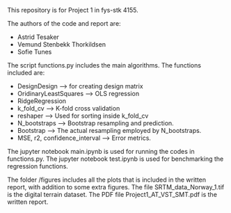 
This repository is for Project 1 in fys-stk 4155.

The authors of the code and report are:
- Astrid Tesaker
- Vemund Stenbekk Thorkildsen
- Sofie Tunes

The script functions.py includes the main algorithms. The functions included are:

- DesignDesign --> for creating design matrix 
- OridinaryLeastSquares --> OLS regression
- RidgeRegression
- k_fold_cv --> K-fold cross validation
- reshaper --> Used for sorting inside k_fold_cv
- N_bootstraps --> Bootstrap resampling and prediction.
- Bootstrap --> The actual resampling employed by N_bootstraps.
- MSE, r2, confidence_interval --> Error metrics.


The jupyter notebook main.ipynb is used for running the codes in functions.py.
The jupyter notebook test.ipynb is used for benchmarking the regression functions.

The folder /figures includes all the plots that is included in the written report, with addition to some extra figures.
The file SRTM_data_Norway_1.tif is the digital terrain dataset.
The PDF file Project1_AT_VST_SMT.pdf is the written report.

